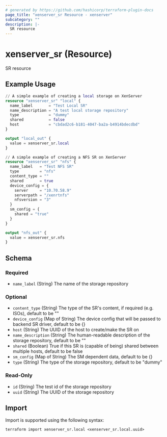 ```yaml
---
# generated by https://github.com/hashicorp/terraform-plugin-docs
page_title: "xenserver_sr Resource - xenserver"
subcategory: ""
description: |-
  SR resource
---
```


# xenserver_sr (Resource)

SR resource

## Example Usage

```terraform
// A simple example of creating a local storage on XenServer
resource "xenserver_sr" "local" {
  name_label       = "Test Local SR"
  name_description = "A test local storage repository"
  type             = "dummy"
  shared           = false
  host             = "cbdad2c6-b181-4047-ba2a-b4914bdecdbd"
}

output "local_out" {
  value = xenserver_sr.local
}

// A simple example of creating a NFS SR on XenServer
resource "xenserver_sr" "nfs" {
  name_label   = "Test NFS SR"
  type         = "nfs"
  content_type = ""
  shared       = true
  device_config = {
    server     = "10.70.58.9"
    serverpath = "/xenrtnfs"
    nfsversion = "3"
  }
  sm_config = {
    shared = "true"
  }
}

output "nfs_out" {
  value = xenserver_sr.nfs
}
```

<!-- schema generated by tfplugindocs -->
## Schema

### Required

- `name_label` (String) The name of the storage repository

### Optional

- `content_type` (String) The type of the SR's content, if required (e.g. ISOs), default to be ""
- `device_config` (Map of String) The device config that will be passed to backend SR driver, default to be {}
- `host` (String) The UUID of the host to create/make the SR on
- `name_description` (String) The human-readable description of the storage repository, default to be ""
- `shared` (Boolean) True if this SR is (capable of being) shared between multiple hosts, default to be false
- `sm_config` (Map of String) The SM dependent data, default to be {}
- `type` (String) The type of the storage repository, default to be "dummy"

### Read-Only

- `id` (String) The test id of the storage repository
- `uuid` (String) The UUID of the storage repository

## Import

Import is supported using the following syntax:

```shell
terraform import xenserver_sr.local <xenserver_sr.local.uuid>
```
